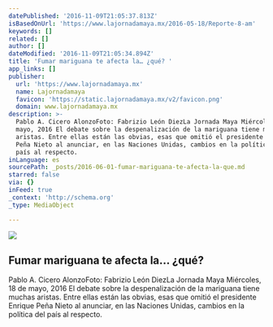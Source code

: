 ```yaml
---
datePublished: '2016-11-09T21:05:37.813Z'
isBasedOnUrl: 'https://www.lajornadamaya.mx/2016-05-18/Reporte-8-am'
keywords: []
related: []
author: []
dateModified: '2016-11-09T21:05:34.894Z'
title: 'Fumar mariguana te afecta la… ¿qué? '
app_links: []
publisher:
  url: 'https://www.lajornadamaya.mx'
  name: Lajornadamaya
  favicon: 'https://static.lajornadamaya.mx/v2/favicon.png'
  domain: www.lajornadamaya.mx
description: >-
  Pablo A. Cicero AlonzoFoto: Fabrizio León DiezLa Jornada Maya Miércoles, 18 de
  mayo, 2016 El debate sobre la despenalización de la mariguana tiene muchas
  aristas. Entre ellas están las obvias, esas que omitió el presidente Enrique
  Peña Nieto al anunciar, en las Naciones Unidas, cambios en la política del
  país al respecto.
inLanguage: es
sourcePath: _posts/2016-06-01-fumar-mariguana-te-afecta-la-que.md
starred: false
via: {}
inFeed: true
_context: 'http://schema.org'
_type: MediaObject

---
```

<article style=""><img src="https://s3-us-west-2.amazonaws.com/the-grid-img/p/c34d8ee41d8d0ae907946f1c1abd69240dd449a8.jpg" /><h1>Fumar mariguana te afecta la… ¿qué? </h1><p>Pablo A. Cicero AlonzoFoto: Fabrizio León DiezLa Jornada Maya Miércoles, 18 de mayo, 2016 El debate sobre la despenalización de la mariguana tiene muchas aristas. Entre ellas están las obvias, esas que omitió el presidente Enrique Peña Nieto al anunciar, en las Naciones Unidas, cambios en la política del país al respecto.</p></article>